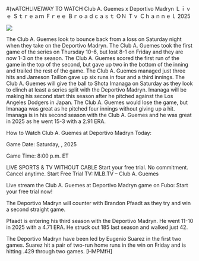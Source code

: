 #(wATCHLIVE)WAY TO WATCH Club A. Guemes x Deportivo Madryn Ｌｉｖｅ Ｓｔｒｅａｍ Ｆｒｅｅ Ｂｒｏａｄｃａｓｔ ＯＮ Ｔｖ Ｃｈａｎｎｅｌ  2025  
  
  
[![](https://i.imgur.com/qSNzIqt.png)](https://movie.rssnews.media/FclHbRRBR.php)  
  
The Club A. Guemes look to bounce back from a loss on Saturday night when they take on the Deportivo Madryn. The Club A. Guemes took the first game of the series on Thursday 10-6, but lost 8-1 on Friday and they are now 1-3 on the season. The Club A. Guemes scored the first run of the game in the top of the second, but gave up two in the bottom of the inning and trailed the rest of the game. The Club A. Guemes managed just three hits and Jameson Taillon gave up six runs in four and a third innings. The Club A. Guemes will give the ball to Shota Imanaga on Saturday as they look to clinch at least a series split with the Deportivo Madryn. Imanaga will be making his second start this season after he pitched against the Los Angeles Dodgers in Japan. The Club A. Guemes would lose the game, but Imanaga was great as he pitched four innings without giving up a hit. Imanaga is in his second season with the Club A. Guemes and he was great in 2025 as he went 15-3 with a 2.91 ERA.

How to Watch Club A. Guemes at Deportivo Madryn Today:

Game Date: Saturday, , 2025

Game Time: 8:00 p.m. ET

LIVE SPORTS & TV WITHOUT CABLE
Start your free trial. No commitment. Cancel anytime.
Start Free Trial
TV: MLB.TV – Club A. Guemes

Live stream the Club A. Guemes at Deportivo Madryn game on Fubo: Start your free trial now!

The Deportivo Madryn will counter with Brandon Pfaadt as they try and win a second straight game.

Pfaadt is entering his third season with the Deportivo Madryn. He went 11-10 in 2025 with a 4.71 ERA. He struck out 185 last season and walked just 42.

The Deportivo Madryn have been led by Eugenio Suarez in the first two games. Suarez hit a pair of two-run home runs in the win on Friday and is hitting .429 through two games. [HMPMfH]